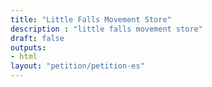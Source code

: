 ```yaml
---
title: "Little Falls Movement Store"
description : "little falls movement store"
draft: false
outputs:
- html
layout: "petition/petition-es"
---
```

